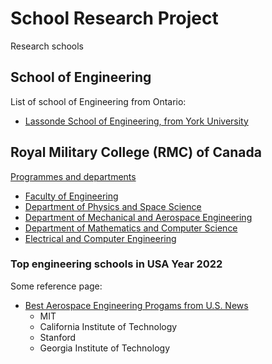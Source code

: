# School Research Project

Research schools

## School of Engineering

List of school of Engineering from Ontario:

* [Lassonde School of Engineering, from York University](https://futurestudents.yorku.ca/program/engineering)

## Royal Military College (RMC) of Canada

[Programmes and departments](https://www.rmc-cmr.ca/en/academic-wing/faculties-departments-and-programmes)

* [Faculty of Engineering](https://www.rmc-cmr.ca/en/faculty-engineering#:~:text=RMC%20offers%20six%20engineering%20programmes,the%20second%20year%20of%20study.)
* [Department of Physics and Space Science](https://www.rmc-cmr.ca/en/physics-space-science/department-physics-space-science)
* [Department of Mechanical and Aerospace Engineering](https://www.rmc-cmr.ca/en/mechanical-and-aerospace-engineering/department-mechanical-aerospace-engineering)
* [Department of Mathematics and Computer Science](https://www.rmc-cmr.ca/en/mathematics-and-computer-science/department-mathematics-and-computer-science)
* [Electrical and Computer Engineering](https://www.rmc-cmr.ca/en/electrical-and-computer-engineering/electrical-and-computer-engineering)

### Top engineering schools in USA Year 2022

Some reference page:

* [Best Aerospace Engineering Progams from U.S. News](https://www.usnews.com/best-graduate-schools/top-engineering-schools/aerospace-rankings)
  - MIT
  - California Institute of Technology
  - Stanford
  - Georgia Institute of Technology

